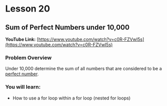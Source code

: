 # Lesson 20

## Sum of Perfect Numbers under 10,000 

__YouTube Link:__ [https://www.youtube.com/watch?v=c0R-FZVwI5s](https://www.youtube.com/watch?v=c0R-FZVwI5s)

### Problem Overview

Under 10,000 determine the sum of all numbers that are considered to be a [perfect number](https://en.wikipedia.org/wiki/Perfect_number#:~:text=In%20number%20theory%2C%20a%20perfect,6%20is%20a%20perfect%20number.).

### You will learn:

- How to use a for loop within a for loop (nested for loops)
